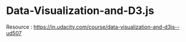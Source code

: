 # Data-Visualization-and-D3.js

Resource : https://in.udacity.com/course/data-visualization-and-d3js--ud507
